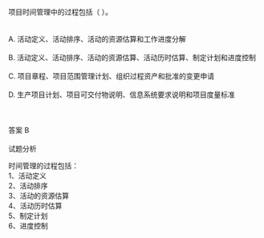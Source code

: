 <div class="detail lh2"><div>
项目时间管理中的过程包括（  ）。</div><br/><br/>A. 活动定义、活动排序、活动的资源估算和工作进度分解<br/><br/>B. 活动定义、活动排序、活动的资源估算、活动历时估算、制定计划和进度控制<br/><br/>C. 项目章程、项目范围管理计划、组织过程资产和批准的变更申请<br/><br/>D. 生产项目计划、项目可交付物说明、信息系统要求说明和项目度量标准<br/><br/><br/><br/>答案 B<br/><br/>试题分析<br/><p>时间管理的过程包括：<br/>
1、活动定义<br/>
2、活动排序<br/>
3、活动的资源估算<br/>
4、活动历时估算<br/>
5、制定计划<br/>
6、进度控制<br/></p></div>